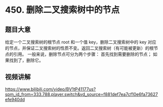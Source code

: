 # 450. 删除二叉搜索树中的节点

## 题目大意
给定一个二叉搜索树的根节点 root 和一个值 key，删除二叉搜索树中的 key 对应的节点，并保证二叉搜索树的性质不变。返回二叉搜索树（有可能被更新）的根节点的引用。
一般来说，删除节点可分为两个步骤：
首先找到需要删除的节点；
如果找到了，删除它。

## 视频讲解
https://www.bilibili.com/video/BV1tP41177us?spm_id_from=333.788.player.switch&vd_source=f881def7ea7cf10e6fa73627efe940dd
